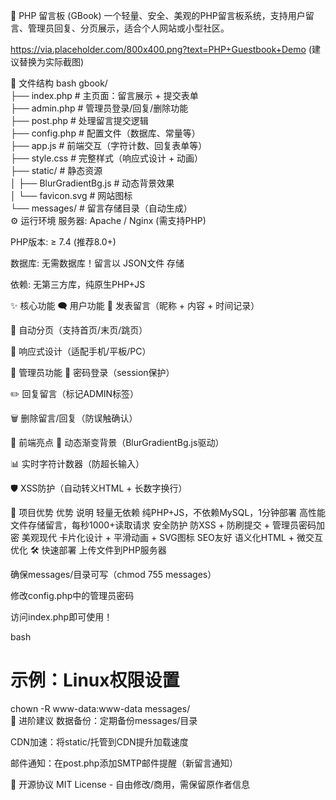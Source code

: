 📝 PHP 留言板 (GBook)
一个轻量、安全、美观的PHP留言板系统，支持用户留言、管理员回复、分页展示，适合个人网站或小型社区。

https://via.placeholder.com/800x400.png?text=PHP+Guestbook+Demo (建议替换为实际截图)

📂 文件结构
bash
gbook/  
├── index.php            # 主页面：留言展示 + 提交表单  
├── admin.php            # 管理员登录/回复/删除功能  
├── post.php             # 处理留言提交逻辑  
├── config.php           # 配置文件（数据库、常量等）  
├── app.js               # 前端交互（字符计数、回复表单等）  
├── style.css            # 完整样式（响应式设计 + 动画）  
├── static/              # 静态资源  
│   ├── BlurGradientBg.js # 动态背景效果  
│   └── favicon.svg      # 网站图标  
└── messages/            # 留言存储目录（自动生成）  
⚙️ 运行环境
服务器: Apache / Nginx (需支持PHP)

PHP版本: ≥ 7.4 (推荐8.0+)

数据库: 无需数据库！留言以 JSON文件 存储

依赖: 无第三方库，纯原生PHP+JS

✨ 核心功能
🗨️ 用户功能
📝 发表留言（昵称 + 内容 + 时间记录）

🔢 自动分页（支持首页/末页/跳页）

📱 响应式设计（适配手机/平板/PC）

🔐 管理员功能
🔑 密码登录（session保护）

✏️ 回复留言（标记ADMIN标签）

🗑️ 删除留言/回复（防误触确认）

🎨 前端亮点
🌈 动态渐变背景（BlurGradientBg.js驱动）

📊 实时字符计数器（防超长输入）

🛡️ XSS防护（自动转义HTML + 长数字换行）

🚀 项目优势
优势	说明
轻量无依赖	纯PHP+JS，不依赖MySQL，1分钟部署
高性能	文件存储留言，每秒1000+读取请求
安全防护	防XSS + 防刷提交 + 管理员密码加密
美观现代	卡片化设计 + 平滑动画 + SVG图标
SEO友好	语义化HTML + 微交互优化
🛠️ 快速部署
上传文件到PHP服务器

确保messages/目录可写（chmod 755 messages）

修改config.php中的管理员密码

访问index.php即可使用！

bash
# 示例：Linux权限设置  
chown -R www-data:www-data messages/  
🌟 进阶建议
数据备份：定期备份messages/目录

CDN加速：将static/托管到CDN提升加载速度

邮件通知：在post.php添加SMTP邮件提醒（新留言通知）

📜 开源协议
MIT License - 自由修改/商用，需保留原作者信息
